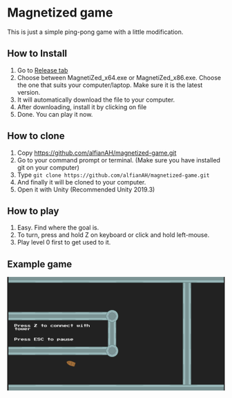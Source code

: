 ﻿# Magnetized game

This is just a simple ping-pong game with a little modification.

## How to Install
1. Go to [Release tab](https://github.com/alfianAH/magnetized-game/releases)
2. Choose between MagnetiZed_x64.exe or MagnetiZed_x86.exe. Choose the one that suits your computer/laptop. Make sure it is the latest version.
3. It will automatically download the file to your computer.
4. After downloading, install it by clicking on file
5. Done. You can play it now.

## How to clone
1. Copy https://github.com/alfianAH/magnetized-game.git
2. Go to your command prompt or terminal. (Make sure you have installed git on your computer)
3. Type ```git clone https://github.com/alfianAH/magnetized-game.git```
4. And finally it will be cloned to your computer.
5. Open it with Unity (Recommended Unity 2019.3)

## How to play
1. Easy. Find where the goal is.
2. To turn, press and hold Z on keyboard or click and hold left-mouse.
3. Play level 0 first to get used to it. 

## Example game

![Gameplay](/Images/magnet.png)
